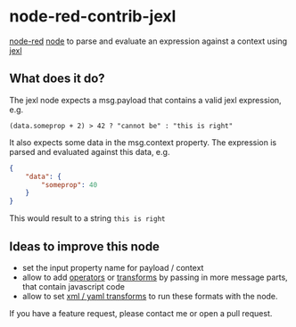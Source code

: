 # node-red-contrib-jexl
[node-red](https://nodered.org/) [node](https://nodered.org/docs/tutorials/first-flow) to parse and evaluate an expression against a context using [jexl](https://www.npmjs.com/package/jexl)

## What does it do?
The jexl node expects a msg.payload that contains a valid jexl expression, e.g.

```(data.someprop + 2) > 42 ? "cannot be" : "this is right"```

It also expects some data in the msg.context property. The expression is parsed and evaluated against this data, e.g.

``` json
{
    "data": {
        "someprop": 40      
    }
}
```

This would result to a string ```this is right```

## Ideas to improve this node
* set the input property name for payload / context
* allow to add [operators](https://github.com/TomFrost/jexl#jexladdbinaryopstring-operator-number-precedence-function-fn) or [transforms](https://github.com/TomFrost/jexl#jexladdtransformstring-name-function-transform) by passing in more message parts, that contain javascript code
* allow to set [xml / yaml transforms](https://github.com/TomFrost/jexl#advanced-transforms) to run these formats with the node.

If you have a feature request, please contact me or open a pull request.